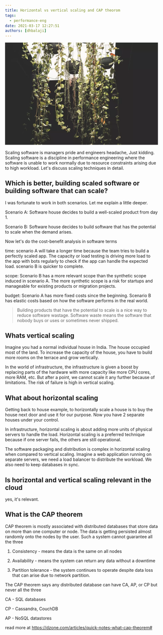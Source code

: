 ```yaml
---
title: Horizontal vs vertical scaling and CAP theorom
tags:
  - performance-eng
date: 2021-03-17 12:27:51
authors: [dhbalaji]
---
```


![Some alt text](./assets/scaling-plants.webp)

Scaling software is managers pride and engineers headache, Just kidding. Scaling software is a discipline in performance engineering where the software is unable to work normally due to resource constraints arising due to high workload. Let's discuss scaling techniques in detail.

 
 
## Which is better, building scaled software or building software that can scale?

I was fortunate to work in both scenarios. Let me explain a little deeper.

Scenario A: Software house decides to build a well-scaled product from day 1.

Scenario B: Software house decides to build software that has the potential to scale when the demand arises.

Now let's do the cost-benefit analysis in software terms

time: scenario A will take a longer time because the team tries to build a perfectly scaled app. The capacity or load testing is driving more load to the app with bots regularly to check if the app can handle the expected load. scenario B is quicker to complete.

scope: Scenario B has a more relevant scope than the synthetic scope induced in scenario A. The more synthetic scope is a risk for startups and manageable for existing products or migration projects.

budget: Scenario A has more fixed costs since the beginning. Scenario B has elastic costs based on how the software performs in the real world.

> Building products that have the potential to scale is a nice way to reduce software wastage. Software waste means the software that nobody buys or uses or sometimes never shipped.

## Whats vertical scaling

Imagine you had a normal individual house in India. The house occupied most of the land. To increase the capacity of the house, you have to build more rooms on the terrace and grow vertically. 

In the world of infrastructure, the infrastructure is given a boost by replacing parts of the hardware with more capacity like more CPU cores, more RAM, etc. But after a point, we cannot scale it any further because of limitations. The risk of failure is high in vertical scaling.

## What about horizontal scaling

Getting back to house example, to horizontally scale a house is to buy the house next door and use it for our purpose. Now you have 2 separate houses under your control.

In infrastructure, horizontal scaling is about adding more units of physical servers to handle the load. Horizontal scaling is a preferred technique because if one server fails, the others are still operational.

The software packaging and distribution is complex in horizontal scaling when compared to vertical scaling. Imagine a web application running on separate servers, we need a load balancer to distribute the workload. We also need to keep databases in sync.

## Is horizontal and vertical scaling relevant in the cloud

yes, it's relevant.

## What is the CAP theorem

CAP theorem is mostly associated with distributed databases that store data on more than one computer or node. The data is getting persisted almost randomly onto the nodes by the user. Such a system cannot guarantee all the three

1. Consistency - means the data is the same on all nodes

2. Availability - means the system can return any data without a downtime

3. Partition tolerance - the system continues to operate despite data loss that can arise due to network partition.

The CAP theorem says any distributed database can have CA, AP, or CP but never all the three

CA - SQL databases

CP - Cassandra, CouchDB

AP - NoSQL datastores

read more at https://dzone.com/articles/quick-notes-what-cap-theorem#

